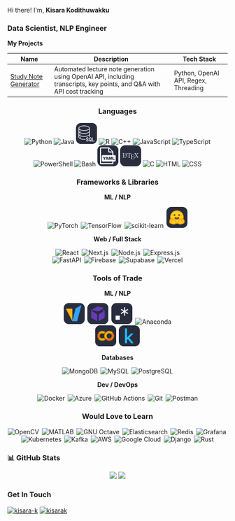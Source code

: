 Hi there! I'm, 
**Kisara Kodithuwakku**

### **Data Scientist, NLP Engineer**

**My Projects**

| Name | Description | Tech Stack |
|--------------|-------------|------------|
| [Study Note Generator](https://github.com/kisara-k/auto-lecture) | Automated lecture note generation using OpenAI API, including transcripts, key points, and Q&A with API cost tracking | Python, OpenAI API, Regex, Threading |


 
<div align="center">

### Languages

<img src="https://skillicons.dev/icons?i=python" title="Python" />
<img src="https://skillicons.dev/icons?i=java" title="Java" />
<img src="https://github.com/Kisara-k/Kisara-k-assets/blob/main/icons/sql.png" width="48" title="SQL" />
<img src="https://skillicons.dev/icons?i=r" title="R" />
<img src="https://skillicons.dev/icons?i=cpp" title="C++" />
<img src="https://skillicons.dev/icons?i=javascript" title="JavaScript" />
<img src="https://skillicons.dev/icons?i=typescript" title="TypeScript" />
<br/>
<img src="https://skillicons.dev/icons?i=powershell" title="PowerShell" />
<img src="https://skillicons.dev/icons?i=bash" title="Bash" />
<img src="https://github.com/Kisara-k/Kisara-k-assets/blob/main/icons/yaml.png" width="48" title="YAML" />
<img src="https://github.com/Kisara-k/Kisara-k-assets/blob/main/icons/latex.png" width="48" title="LaTeX" />
<img src="https://skillicons.dev/icons?i=c" title="C" />
<img src="https://skillicons.dev/icons?i=html" title="HTML" />
<img src="https://skillicons.dev/icons?i=css" title="CSS" />

### Frameworks & Libraries

**ML / NLP**

<img src="https://skillicons.dev/icons?i=pytorch" title="PyTorch" />&#8239;
<img src="https://skillicons.dev/icons?i=tensorflow" title="TensorFlow" />&#8239;
<img src="https://skillicons.dev/icons?i=sklearn" title="scikit-learn" />&#8239;
<img src="https://github.com/Kisara-k/Kisara-k-assets/blob/main/icons/huggingface.png" width="48" title="Hugging Face" />

**Web / Full Stack**

<img src="https://skillicons.dev/icons?i=react" title="React" />&#8239;
<img src="https://skillicons.dev/icons?i=next" title="Next.js" />&#8239;
<img src="https://skillicons.dev/icons?i=nodejs" title="Node.js" />&#8239;
<img src="https://skillicons.dev/icons?i=express" title="Express.js" />
<br/>
<img src="https://skillicons.dev/icons?i=fastapi" title="FastAPI" />&#8239;
<img src="https://skillicons.dev/icons?i=firebase" title="Firebase" />&#8239;
<img src="https://skillicons.dev/icons?i=supabase" title="Supabase" />&#8239;
<img src="https://skillicons.dev/icons?i=vercel" title="Vercel" />

### Tools of Trade

**ML / NLP**

<img src="https://github.com/Kisara-k/Kisara-k-assets/blob/main/icons/vllm.png" width="48" title="vLLM" />&#8239;
<img src="https://github.com/Kisara-k/Kisara-k-assets/blob/main/icons/runpod.png" width="48" title="RunPod" />&#8239;
<img src="https://github.com/Kisara-k/Kisara-k-assets/blob/main/icons/regex.png" width="48" title="Regex" />&#8239;
<img src="https://skillicons.dev/icons?i=anaconda" title="Anaconda" />
<br/>
<img src="https://github.com/Kisara-k/Kisara-k-assets/blob/main/icons/colab.png" width="48" title="Colab" />&#8239;
<img src="https://github.com/Kisara-k/Kisara-k-assets/blob/main/icons/kaggle.png" width="48" title="Kaggle" />

**Databases**

<img src="https://skillicons.dev/icons?i=mongodb" title="MongoDB" />&#8239;
<img src="https://skillicons.dev/icons?i=mysql" title="MySQL" />&#8239;
<img src="https://skillicons.dev/icons?i=postgresql" title="PostgreSQL" />

**Dev / DevOps**

<img src="https://skillicons.dev/icons?i=docker" title="Docker" />&#8239;
<img src="https://skillicons.dev/icons?i=azure" title="Azure" />&#8239;
<img src="https://skillicons.dev/icons?i=githubactions" title="GitHub Actions" />&#8239;
<img src="https://skillicons.dev/icons?i=git" title="Git" />&#8239;
<img src="https://skillicons.dev/icons?i=postman" title="Postman" />

### Would Love to Learn

<img src="https://skillicons.dev/icons?i=opencv" title="OpenCV" />&#8239;
<img src="https://skillicons.dev/icons?i=matlab" title="MATLAB" />&#8239;
<img src="https://skillicons.dev/icons?i=octave" title="GNU Octave" />&#8239;
<img src="https://skillicons.dev/icons?i=elasticsearch" title="Elasticsearch" />&#8239;
<img src="https://skillicons.dev/icons?i=redis" title="Redis" />&#8239;
<img src="https://skillicons.dev/icons?i=grafana" title="Grafana" />&#8239;
<br/>
<img src="https://skillicons.dev/icons?i=kubernetes" title="Kubernetes" />&#8239;
<img src="https://skillicons.dev/icons?i=kafka" title="Kafka" />&#8239;
<img src="https://skillicons.dev/icons?i=aws" title="AWS" />&#8239;
<img src="https://skillicons.dev/icons?i=gcp" title="Google Cloud" />&#8239;
<img src="https://skillicons.dev/icons?i=django" title="Django" />&#8239;
<img src="https://skillicons.dev/icons?i=rust" title="Rust" />

</div>

### 📊 GitHub Stats
<!--![](https://github-readme-stats.vercel.app/api?username=Kisara-k&theme=jolly&hide_border=false&include_all_commits=false&count_private=false)<br/>-->
<p align="center">
  <img src="https://github-readme-streak-stats.herokuapp.com/?user=Kisara-k&theme=prussian&hide_border=false"/>
  <img src="https://github-readme-stats.vercel.app/api/top-langs/?username=Kisara-k&theme=prussian&hide_border=false&include_all_commits=true&count_private=true&layout=compact" width="356"/>
</p>

### Get In Touch

<p align="left">
<a href="https://linkedin.com/in/kisara-k" target="blank"><img align="center" src="https://raw.githubusercontent.com/rahuldkjain/github-profile-readme-generator/master/src/images/icons/Social/linked-in-alt.svg" alt="kisara-k" height="30" width="40" /></a>
<a href="https://kaggle.com/kisarak" target="blank"><img align="center" src="https://raw.githubusercontent.com/rahuldkjain/github-profile-readme-generator/master/src/images/icons/Social/kaggle.svg" alt="kisarak" height="30" width="40" /></a>
</p>
